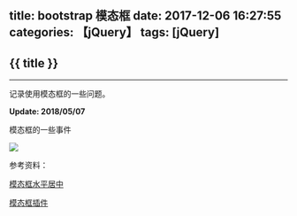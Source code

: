 title: bootstrap 模态框
date: 2017-12-06 16:27:55
categories: 【jQuery】
tags: [jQuery]
---
## {{ title }} ##

---

记录使用模态框的一些问题。

**Update: 2018/05/07**

模态框的一些事件

<img src="/img/modalWindowEvent.png"  class="img-shadow img-center"/>


参考资料：

[模态框水平居中](http://blog.csdn.net/altaba/article/details/54669660)

[模态框插件](http://www.runoob.com/bootstrap/bootstrap-modal-plugin.html)